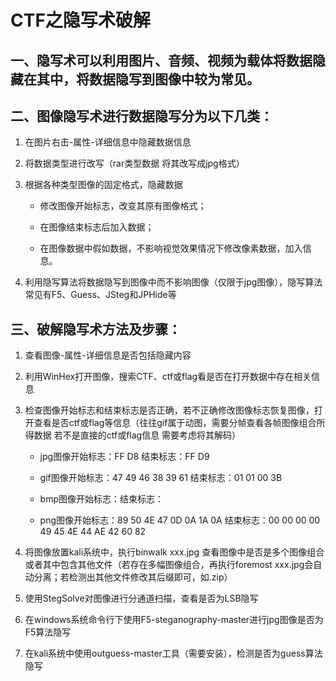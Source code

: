 # CTF之隐写术破解

## 一、隐写术可以利用图片、音频、视频为载体将数据隐藏在其中，将数据隐写到图像中较为常见。

## 二、图像隐写术进行数据隐写分为以下几类：

1. 在图片右击-属性-详细信息中隐藏数据信息

2. 将数据类型进行改写（rar类型数据 将其改写成jpg格式）

3. 根据各种类型图像的固定格式，隐藏数据

   - 修改图像开始标志，改变其原有图像格式；

   - 在图像结束标志后加入数据；

   - 在图像数据中假如数据，不影响视觉效果情况下修改像素数据，加入信息。
4. 利用隐写算法将数据隐写到图像中而不影响图像（仅限于jpg图像），隐写算法常见有F5、Guess、JSteg和JPHide等

## 三、破解隐写术方法及步骤：

1. 查看图像-属性-详细信息是否包括隐藏内容

2. 利用WinHex打开图像，搜索CTF、ctf或flag看是否在打开数据中存在相关信息

3. 检查图像开始标志和结束标志是否正确，若不正确修改图像标志恢复图像，打开查看是否ctf或flag等信息（往往gif属于动图，需要分帧查看各帧图像组合所得数据 若不是直接的ctf或flag信息 需要考虑将其解码）

   - jpg图像开始标志：FF D8     结束标志：FF D9

   - gif图像开始标志：47 49 46 38 39 61   结束标志：01 01 00 3B

   - bmp图像开始标志：结束标志：

   - png图像开始标志：89 50 4E 47 0D 0A 1A 0A   结束标志：00 00 00 00 49 45 4E 44 AE 42 60 82

4. 将图像放置kali系统中，执行binwalk xxx.jpg 查看图像中是否是多个图像组合或者其中包含其他文件（若存在多幅图像组合，再执行foremost xxx.jpg会自动分离；若检测出其他文件修改其后缀即可，如.zip）

5. 使用StegSolve对图像进行分通道扫描，查看是否为LSB隐写

6. 在windows系统命令行下使用F5-steganography-master进行jpg图像是否为F5算法隐写

7. 在kali系统中使用outguess-master工具（需要安装），检测是否为guess算法隐写

